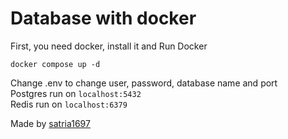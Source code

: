 # Database with docker
First, you need docker, install it and Run Docker
```shell
docker compose up -d
```

Change .env to change user, password, database name and port  
Postgres run on `localhost:5432`  
Redis run on `localhost:6379`

Made by [satria1697](https://github.com/satria1697)